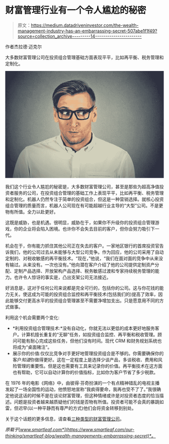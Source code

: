 # 财富管理行业有一个令人尴尬的秘密

> 原文：<https://medium.datadriveninvestor.com/the-wealth-management-industry-has-an-embarrassing-secret-507abe1f1f49?source=collection_archive---------14----------------------->

作者杰拉德·迈克尔

大多数财富管理公司在投资组合管理基础方面表现平平，比如再平衡、税务管理和定制化。

![](img/066cd8bb4f83083ea2403acd59a77bec.png)

我们这个行业令人尴尬的秘密是，大多数财富管理公司，甚至是那些为超高净值投资者服务的公司，在投资组合管理的基础工作上表现平平，比如再平衡、税务管理和定制化。机器人仍然专注于简单的投资组合，但这是一种营销选择。就核心投资组合管理的质量而言，机器人公司现在有可能超越行业主导的“大型”公司。不是更物有所值。全力以赴更好。

这既是威胁，也是机遇。很明显，威胁在于，如果你不升级你的投资组合管理游戏，你的企业将会陷入困境。也许你不会失去目前的客户，但你会努力吸引下一代。

机会在于，你有能力抓住其他公司正在失去的客户。一家地区银行的首席投资官告诉我们，他的公司过去从未能够与大型公司竞争。作为回应，他的公司采用了自动定制的、对税收敏感的再平衡技术。“现在，”他说，“我们在面对面的竞争中从来没有输过。从来没有。一次也没有。”他向潜在客户介绍了他的公司提供定制资产分配、定制产品选择、开放架构产品选择、税务敏感过渡和专家持续税务管理的能力。也许令人惊讶的事实是，凸出支架公司无法接近。

好消息是，这对于任何公司来说都是完全可行的，包括你的公司。这与你花钱的能力无关。使这成为可能的投资组合监控和再平衡技术(包括我们的)提高了效率，因此能够交付更高水平的投资组合管理甚至不需要净增加支出。只是愿意用不同的方式做事。

利用这个机会需要两个变化:

*   *利用投资组合管理技术:*没有自动化，你就无法以更低的成本更好地服务客户。计算机擅长重复的“无聊”任务，如投资组合监控、再平衡和税收管理。顾问可能有耐心完成这些任务，但他们没有时间。现代 CRM 和财务规划系统也将成为“桌面赌注”。
*   展示你的价值:仅仅比竞争对手更好地管理投资组合是不够的。你需要确保你的客户*知道*你做得更好。这在一定程度上是选择少谈产品，多谈税收、费用和风险管理的重要性。但是这也需要有工具来记录你的价值。再平衡技术在这方面也有帮助，它可以自动计算你的价值指标，比如你为客户节省了多少税款。

在 1976 年的电影《网络》中，由彼得·芬奇扮演的一个有点精神错乱的电视主播发起了一场全国性的运动，他愤怒地宣称“我疯得要命，我再也受不了了。”我很确定他说这话的时候不是在谈论财富管理，但这种情绪或许是对投资者态度的恰当描述。问题是投资者越来越质疑他们的钱是否物有所值。投资者可能不会真的暴跳如雷，但迟早(以一种平静而有尊严的方式)他们会将资金转移到别处。

关于这个话题的更多信息，请查看[三种类型的财富管理公司](https://www.smartleaf.com/our-thinking/smartleaf-blog/three-types-of-wealth-management-firms)。

*原载于*[*www.smartleaf.com*](https://www.smartleaf.com/our-thinking/smartleaf-blog/wealth-managements-embarrassing-secret)*。*
